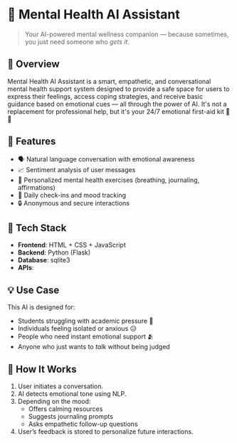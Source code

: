# 🧠 Mental Health AI Assistant

> Your AI-powered mental wellness companion — because sometimes, you just need someone who *gets it*.

## 🌈 Overview

Mental Health AI Assistant is a smart, empathetic, and conversational mental health support system designed to provide a safe space for users to express their feelings, access coping strategies, and receive basic guidance based on emotional cues — all through the power of AI. It's not a replacement for professional help, but it's your 24/7 emotional first-aid kit 💬💖

## 🚀 Features

- 🗣️ Natural language conversation with emotional awareness
- 📈 Sentiment analysis of user messages
- 🧘 Personalized mental health exercises (breathing, journaling, affirmations)
- 📅 Daily check-ins and mood tracking
- 🔒 Anonymous and secure interactions

## 🧩 Tech Stack

- **Frontend**: HTML + CSS + JavaScript 
- **Backend**: Python (Flask)
- **Database**: sqlite3
- **APIs**: 

## 💡 Use Case

This AI is designed for:

- Students struggling with academic pressure 🏫
- Individuals feeling isolated or anxious 😥
- People who need instant emotional support 🫂
- Anyone who just wants to *talk* without being judged

## 🔧 How It Works

1. User initiates a conversation.
2. AI detects emotional tone using NLP.
3. Depending on the mood:
   - Offers calming resources
   - Suggests journaling prompts
   - Asks empathetic follow-up questions
4. User’s feedback is stored to personalize future interactions.
